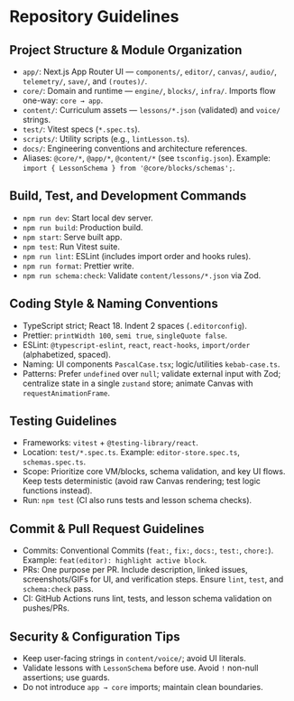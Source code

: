 # Repository Guidelines

## Project Structure & Module Organization
- `app/`: Next.js App Router UI — `components/`, `editor/`, `canvas/`, `audio/`, `telemetry/`, `save/`, and `(routes)/`.
- `core/`: Domain and runtime — `engine/`, `blocks/`, `infra/`. Imports flow one-way: `core → app`.
- `content/`: Curriculum assets — `lessons/*.json` (validated) and `voice/` strings.
- `test/`: Vitest specs (`*.spec.ts`).
- `scripts/`: Utility scripts (e.g., `lintLesson.ts`).
- `docs/`: Engineering conventions and architecture references.
- Aliases: `@core/*`, `@app/*`, `@content/*` (see `tsconfig.json`). Example: `import { LessonSchema } from '@core/blocks/schemas';`.

## Build, Test, and Development Commands
- `npm run dev`: Start local dev server.
- `npm run build`: Production build.
- `npm start`: Serve built app.
- `npm test`: Run Vitest suite.
- `npm run lint`: ESLint (includes import order and hooks rules).
- `npm run format`: Prettier write.
- `npm run schema:check`: Validate `content/lessons/*.json` via Zod.

## Coding Style & Naming Conventions
- TypeScript strict; React 18. Indent 2 spaces (`.editorconfig`).
- Prettier: `printWidth 100`, `semi true`, `singleQuote false`.
- ESLint: `@typescript-eslint`, `react`, `react-hooks`, `import/order` (alphabetized, spaced).
- Naming: UI components `PascalCase.tsx`; logic/utilities `kebab-case.ts`.
- Patterns: Prefer `undefined` over `null`; validate external input with Zod; centralize state in a single `zustand` store; animate Canvas with `requestAnimationFrame`.

## Testing Guidelines
- Frameworks: `vitest` + `@testing-library/react`.
- Location: `test/*.spec.ts`. Example: `editor-store.spec.ts`, `schemas.spec.ts`.
- Scope: Prioritize core VM/blocks, schema validation, and key UI flows. Keep tests deterministic (avoid raw Canvas rendering; test logic functions instead).
- Run: `npm test` (CI also runs tests and lesson schema checks).

## Commit & Pull Request Guidelines
- Commits: Conventional Commits (`feat:`, `fix:`, `docs:`, `test:`, `chore:`). Example: `feat(editor): highlight active block`.
- PRs: One purpose per PR. Include description, linked issues, screenshots/GIFs for UI, and verification steps. Ensure `lint`, `test`, and `schema:check` pass.
- CI: GitHub Actions runs lint, tests, and lesson schema validation on pushes/PRs.

## Security & Configuration Tips
- Keep user-facing strings in `content/voice/`; avoid UI literals.
- Validate lessons with `LessonSchema` before use. Avoid `!` non-null assertions; use guards.
- Do not introduce `app → core` imports; maintain clean boundaries.

